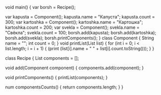 void main() {
  var borsh = Recipe();
  
  var kapusta = Component();
  kapusta.name = "Капуста";
  kapusta.count = 300;
  var kartoshka = Component();
  kartoshka.name = "Картошка";
  kartoshka.count = 200;
  var svekla = Component();
  svekla.name = "Свёкла";
  svekla.count = 100;
  borsh.add(kapusta);
  borsh.add(kartoshka);
  borsh.add(svekla);
  borsh.printComponents();
}
class Component {
  String name = "";
  int count = 0;
}
void printList(List list) {
  for (int i = 0; i < list.length; i = i + 1) {
    (print (list[i].name + " " + list[i].count.toString()));
  }
}

class Recipe {
  List components = [];

  void add(Component component) {
    components.add(component);
  }

  void printComponents() {
    printList(components);
  }

  num componentsCounts() {
    return components.length;
  }
}
